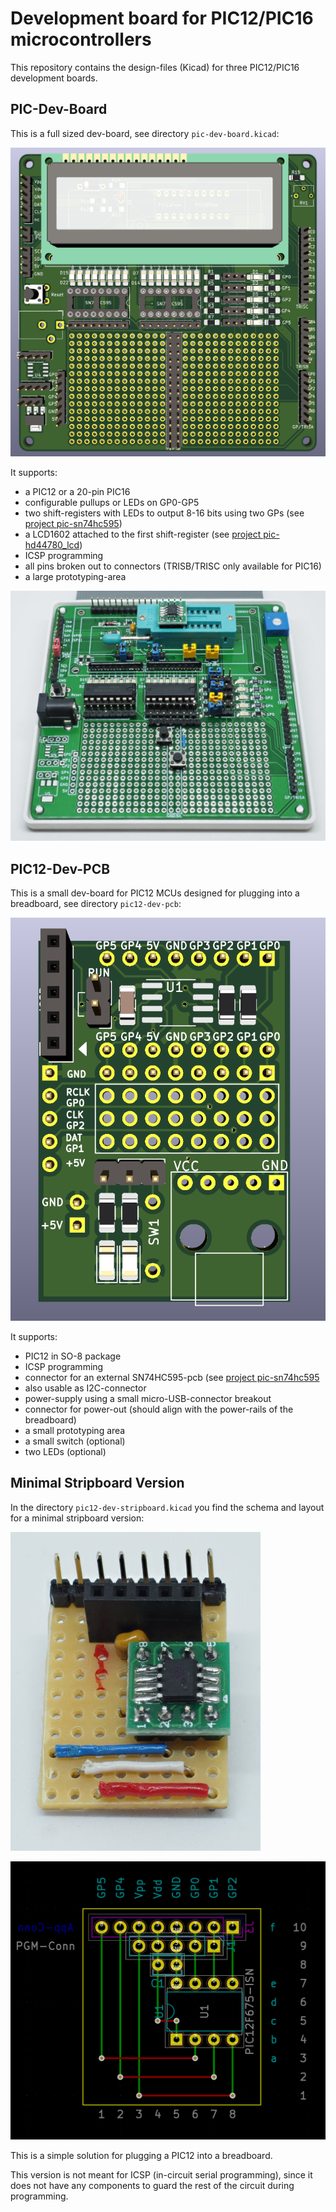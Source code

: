 Development board for PIC12/PIC16 microcontrollers
==================================================

This repository contains the design-files (Kicad) for three PIC12/PIC16
development boards.


PIC-Dev-Board
-------------

This is a full sized dev-board, see directory `pic-dev-board.kicad`:

![](pic-dev-board-3D.png)

It supports:

  - a PIC12 or a 20-pin PIC16
  - configurable pullups or LEDs on GP0-GP5
  - two shift-registers with LEDs to output 8-16 bits using two GPs
    (see [project pic-sn74hc595](https://github.com/bablokb/pic-sn74hc595))
  - a LCD1602 attached to the first shift-register
    (see [project pic-hd44780_lcd](https://github.com/bablokb/pic-hd44780_lcd))
  - ICSP programming
  - all pins broken out to connectors (TRISB/TRISC only available for PIC16)
  - a large prototyping-area

![](pic-dev-board-image.jpg)


PIC12-Dev-PCB
-------------

This is a small dev-board for PIC12 MCUs designed for plugging into a
breadboard, see directory `pic12-dev-pcb`:

![](pic12-dev-pcb-3D.png)


It supports:

  - PIC12 in SO-8 package
  - ICSP programming
  - connector for an external SN74HC595-pcb
    (see [project pic-sn74hc595](https://github.com/bablokb/pic-sn74hc595)
  - also usable as I2C-connector
  - power-supply using a small micro-USB-connector breakout
  - connector for power-out (should align with the power-rails of the breadboard)
  - a small prototyping area
  - a small switch (optional)
  - two LEDs (optional)


Minimal Stripboard Version
--------------------------

In the directory `pic12-dev-stripboard.kicad` you find the schema and layout for
a minimal stripboard version:

![](pic12-dev-stripboard-image.jpg)

![](pic12-dev-stripboard-layout.png)

This is a simple solution for plugging a PIC12 into a breadboard.

This version is not meant for ICSP (in-circuit serial
programming), since it does not have any components to guard the rest of the
circuit during programming.

